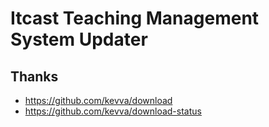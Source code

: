# Itcast Teaching Management System Updater

## Thanks

- https://github.com/kevva/download
- https://github.com/kevva/download-status
